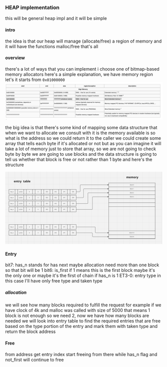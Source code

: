 ### HEAP implementation
this will be general heap impl and it will be simple

#### intro
the idea is that our heap will manage (allocate/free) a region of memory and it will have the functions
malloc/free that's all

#### overview
there's a lot of ways that you can implement i choose one of bitmap-based memory allocators here's a
simple explanation, we have memory region let's it starts from `0x01000000`
![](./pics/osdev_memor_map.png)

the big idea is that there's some kind of mapping some data structure that when we want to allocate we consult with it is the memory available is so what is the address so we could
return it to the caller we could create some array that tells each byte if it's allocated or
not but as you can imagine it will take a lot of memory just to store that array, so we are not
going to check byte by byte we are going to use blocks and the data structure is going to tell
us whether that block is free or not rather than 1 byte and here's the structure

![](./pics/structure_heap.png)

#### Entry
bit7: has_n stands for has next maybe allocation need more than one block so that bit will be 1
bit6: is_first if 1 means this is the first block maybe it's the only one or maybe it's the first of chain if has_n is 1
ET3-0: entry type in this case I'll have only free type and taken type

##### allocation
we will see how many blocks required to fulfill the request for example if we have clock of 4k 
and malloc was called with size of 5000 that means 1 block is not enough so we need 2, now we
have how many blocks are needed we will look into entry table to find the required entries that
are free based on the type portion of the entry and mark them with taken type and return the
block address

#### Free
from address get entry index start freeing from there while has_n flag and not_first will 
continue to free